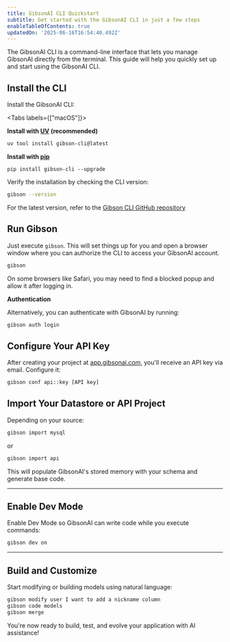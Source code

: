 ```yaml
---
title: GibsonAI CLI Quickstart
subtitle: Get started with the GibsonAI CLI in just a few steps
enableTableOfContents: true
updatedOn: '2025-06-16T16:54:40.492Z'
---
```


The GibsonAI CLI is a command-line interface that lets you manage GibsonAI directly from the terminal. This guide will help you quickly set up and start using the GibsonAI CLI.

<Steps>

## Install the CLI

Install the GibsonAI CLI:

<Tabs labels={["macOS"]}>

<TabItem>

**Install with [UV](https://docs.astral.sh/uv/) (recommended)**

```bash
uv tool install gibson-cli@latest
```

**Install with [pip](https://pip.pypa.io/en/stable/#)**

```shell
pip install gibson-cli --upgrade
```

</TabItem>

</Tabs>

Verify the installation by checking the CLI version:

```bash
gibson --version
```

For the latest version, refer to the [Gibson CLI GitHub repository](https://github.com/GibsonAI/cli)

## Run Gibson

Just execute `gibson`. This will set things up for you and open a browser window where you can authorize the CLI to access your GibsonAI account.

```bash
gibson
```

<Admonition type="note">
On some browsers like Safari, you may need to find a blocked popup and allow it after logging in.
</Admonition>

**Authentication**

Alternatively, you can authenticate with GibsonAI by running:

```bash
gibson auth login
```

## Configure Your API Key

After creating your project at [app.gibsonai.com](https://app.gibsonai.com), you'll receive an API key via email. Configure it:

```bash
gibson conf api::key [API key]
```

## Import Your Datastore or API Project

Depending on your source:

```bash
gibson import mysql
```

or

```bash
gibson import api
```

This will populate GibsonAI's stored memory with your schema and generate base code.

---

## Enable Dev Mode

Enable Dev Mode so GibsonAI can write code while you execute commands:

```bash
gibson dev on
```

---

## Build and Customize

Start modifying or building models using natural language:

```bash
gibson modify user I want to add a nickname column
gibson code models
gibson merge
```

You're now ready to build, test, and evolve your application with AI assistance!
</Steps>
